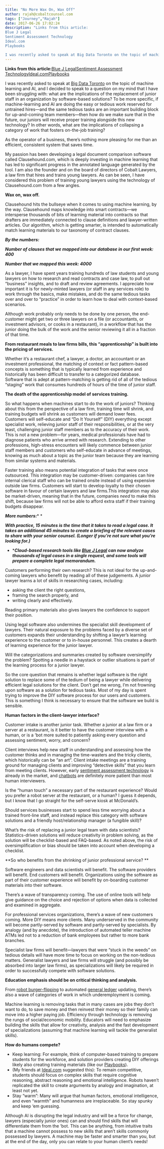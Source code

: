 ```yaml
---
title: "No More Wax On, Wax Off"
author: rajah@cobaltcounsel.com
tags: ["Journey","Rajah"]
date: 2017-06-26 17:02:24
description: "Links from this article:
Blue J Legal
Sentiment Assessment Technology
Ideal.com
Playbooks

I was recently asked to speak at Big Data Toronto on the topic of machine learning and AI, and I decided to..."
---
```


**Links from this article:**[Blue J Legal](http://www.nationalmagazine.ca/Articles/Summer-2017/Benjamin-Alarie-on-intuition-versus-the-data.aspx)[Sentiment Assessment Technology](https://www.fastcompany.com/3028059/how-are-you-feeling-today-soon-your-app-could-know)[Ideal.com](https://ideal.com/)[Playbooks](https://ideal.http://clausehound.com/playbook/com/)

I was recently asked to speak at [Big Data Toronto](https://www.bigdata-toronto.com/) on the topic of machine learning and AI, and I decided to speak to a question on my mind that I have been struggling with: what are the implications of the replacement of junior staff in an organization by software-based solutions? To be more specific,  if machine-learning and AI are doing the easy or tedious work reserved for untrained hires—and the same tedious tasks are  an important building block for up-and-coming team members—then how do we make sure that in the future, our juniors will receive proper training alongside this new technology? In other words, what are the implications of collapsing a category of work that fosters on-the-job training?

 

As the operator of a business, there’s nothing more pleasing for me than an efficient, consistent system that saves time.

My passion has been developing a legal document comparison software called Clausehound.com, which is deeply investing in machine learning that has led to significant progress in the annotated language generated by the tool. I am also the founder and on the board of directors of Cobalt Lawyers, a law firm that hires and trains young lawyers. As can be seen, I have considered this problem of training young lawyers using the technology of Clausehound.com from a few angles.

**Wax on, wax off.**

Clausehound hits the bullseye when it comes to using machine learning, by the way. Clausehound maps knowledge into smart contracts—we intersperse thousands of bits of learning material into contracts so that drafters are immediately connected to clause definitions and lawyer-written articles. Our algorithm, which is getting smarter, is intended to automatically match learning materials to our taxonomy of contract clauses.

***By the numbers:***

***Number of clauses that we mapped into our database in our first week: 400***

***Number that we mapped this week: 4000***

As a lawyer, I have spent years training hundreds of law students and young lawyers on how to research and read contracts and case law, to pull out “business” insights, and to draft and review agreements. I appreciate how important it is for newly-minted lawyers (or staff in any services role) to work through the basics, make mistakes, and do the same tedious tasks over and over to “practice” in order to learn how to deal with context-based scenarios.

Although work probably only needs to be done by one person, the end-customer might get two or three lawyers on a file (or accountants, or investment advisors, or cooks in a restaurant), in a workflow that has the junior doing the bulk of the work and the senior reviewing it all in a fraction of that time.

**From restaurant meals to law firms bills, this “apprenticeship” is built into the pricing of services.**

Whether it’s a restaurant chef, a lawyer, a doctor, an accountant or an investment professional, the matching of context or fact pattern-based concepts is something that is typically learned from experience and historically has been difficult to transfer to a categorized database. Software that is adept at pattern-matching is getting rid of all of the tedious “staging” work that consumes hundreds of hours of the time of junior staff.

**The death of the apprenticeship model of services training.**

So what happens when machines start to do the work of juniors? Thinking about this from the perspective of a law firm, training time will shrink, and training budgets will shrink as customers will demand lower fees. Customers will self-educate and “Do It Yourself” (DIY) everything except specialist work, relieving junior staff of their responsibilities, or at the very least, challenging junior staff members as to the accuracy of their work. This is not a new problem—for years, medical professionals have had to diagnose patients who arrive armed with research. Extending to other professions, high-stress encounters will likely commence between junior staff members and customers who self-educate in advance of meetings, knowing as much about a topic as the junior team because they are learning from similar systems and materials.

Faster training also means potential integration of tasks that were once outsourced. This integration may be customer-driven: companies can hire internal clerical staff who can be trained onsite instead of using expensive outside law firms. Customers will start to develop loyalty to their chosen software in favour of certain lawyers and law firms.This integration may also be market-driven, meaning that in the future, companies *need* to make this shift, because law firms will not be able to afford extra staff if their training budgets disappear.

***More numbers:**** *

***With practice, 15 minutes is the time that it takes to read a legal case. It takes an additional 45 minutes to create a briefing of the relevant cases to share with your senior counsel. (Longer if you’re not sure what you’re looking for.)***

* ****Cloud-based research tools like ***[***Blue J Legal***](http://www.nationalmagazine.ca/Articles/Summer-2017/Benjamin-Alarie-on-intuition-versus-the-data.aspx)*** can now analyze thousands of legal cases in a single request, and some tools will prepare a complete legal memorandum.***

Customers performing their own research? This is not ideal for the up-and-coming lawyers who benefit by reading all of these judgements. A junior lawyer learns a lot of skills in researching cases, including:

- asking the client the right questions,
- framing the search properly, and
- writing clearly and effectively.

Reading primary materials also gives lawyers the confidence to support their position.

Using legal software also undermines the specialist skill development of lawyers. Their natural exposure to the problems faced by a diverse set of customers expands their understanding by shifting a lawyer’s learning experience to the customer or to in-house personnel. This creates a dearth of learning experience for the junior lawyer.

Will the categorizations and summaries created by software oversimplify the problem? Spotting a needle in a haystack or outlier situations is part of the learning process for a junior lawyer.

So the core question that remains is whether legal software is the right solution to replace some of the tedium of being a lawyer while delivering efficient legal solutions for the client. Don’t get me wrong, I’m not frowning upon software as a solution for tedious tasks. Most of my day is spent trying to improve the DIY software process for our users and customers. This is something I think is necessary to ensure that the software we build is sensible.

**Human factors in the client-lawyer interface?**

Customer intake is another junior task. Whether a junior at a law firm or a server at a restaurant, is it better to have the customer interview with a human, or is a ‘bot more suited to patiently asking every question and assessing sentiment, worry, and concern?

Client interviews help new staff in understanding and assessing how the customer thinks and in managing the time-wasters and the tricky clients, which historically can be “an art”. Client intake meetings are a training ground for managing clients and improving “detective skills” that you learn from meeting clients. However, early [sentiment assessment technology](https://www.fastcompany.com/3028059/how-are-you-feeling-today-soon-your-app-could-know) is already in the market, and [chatbots](http://yfile.news.yorku.ca/2016/12/07/startup-founded-by-osgoode-students-places-second-in-provincial-challenge-2/) are definitely more patient than most human interviewers.

Is the “human touch” a necessary part of the restaurant experience? Would you prefer a robot server at the restaurant, or a human? I guess it depends, but I know that I go straight for the self-serve kiosk at McDonald’s.

Should services businesses start to spend less time worrying about a trained front-line staff, and instead replace this category with software solutions and a friendly host/relationship manager (a fungible skill)?

What’s the risk of replacing a junior legal team with data scientists? Statistics-driven solutions will reduce creativity in problem solving, as the solution will be checklist-based and FAQ-based. As noted above, the risk of oversimplification or bias should be taken into account when developing a checklist.

**So who benefits from the shrinking of junior professional service?  **

Software engineers and data scientists will benefit. The software providers will benefit. End customers will benefit. Organizations using the software as part of their customer experience will benefit by on-boarding customer materials into their software.

There’s a wave of transparency coming. The use of online tools will help give guidance on the choice and rejection of options when data is collected and examined in aggregate.

For professional services organizations, there’s a wave of new customers coming. More DIY means more clients. Many underserved in the community will become partly-served by software and partly-served by specialists. By analogy (and by anecdote), the introduction of automated teller machine ATMs led not to a reduction of bank employees but rather to more bank branches.

Specialist law firms will benefit—lawyers that were “stuck in the weeds” on tedious details will have more time to focus on working on the non-tedious matters. Generalist lawyers and law firms will struggle (and possibly be absorbed into larger law firms), as specializations will likely be required in order to successfully compete with software solutions.

**Education emphasis should be on critical thinking and analysis.**

From [robot burger-flipping](https://techcrunch.com/2017/03/07/meet-flippy-a-burger-grilling-robot-from-miso-robotics-and-caliburger/) to automated [general ledger](https://www.waveapps.com/accounting/) updating, there’s also a wave of categories of work in which underemployment is coming.

Machine learning is removing tasks that in many cases are jobs they don’t want to do, to save money and then reinvest their money so their family can move into a higher paying job.  Efficiency through technology is removing the rungs of social/economic mobility. Educators will need to emphasize building the skills that allow for creativity, analysis and the fast development of specializations (assuming that machine learning will tackle the generalist skills).

**How do humans compete?**
- Keep learning: For example, think of computer-based training to prepare students for the workforce, and solution providers creating DIY offerings likely also creating training materials (like our [Playbooks](http://clausehound.com/playbook/)).
- (My friends at [Ideal.com](https://ideal.com/) suggested this): To remain competitive, students should focus on complex skills that require cognitive reasoning, abstract reasoning and emotional intelligence. Robots haven’t replicated the skill to create arguments by analogy and imagination, at least not yet.
- Stay “warm”: Many will argue that human factors, emotional intelligence, and even “warmth” and humanness are irreplaceable. So stay spunky and keep ‘em guessing.

Although AI is disrupting the legal industry and will be a force for change, lawyers (especially junior ones) can and should find skills that will differentiate them from the ‘bot. This can be anything, from intuitive traits that a machine cannot possess to new skills that aren’t skills commonly possessed by lawyers. A machine may be faster and smarter than you, but at the end of the day, only you can relate to your human client’s needs!